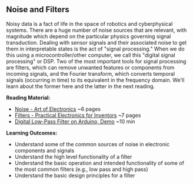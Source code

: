 <link rel="stylesheet" type="text/css" href="../../assets/css/styles.css">

## Noise and Filters
Noisy data is a fact of life in the space of robotics and cyberphysical systems. There are a huge number of noise sources that are relevant, with magnitude which depend on the particular physics governing signal transduction. Dealing with sensor signals and their associated noise to get them in interpretable states is the act of "signal processing." When we do this using a microcontroller/other computer, we call this "digital signal processing" or DSP. Two of the most important tools for signal processing are filters, which can remove unwanted features or components from incoming signals, and the Fourier transform, which converts temporal signals (occurring in time) to its equivalent in the frequency domain. We'll learn about the former here and the latter in the next reading. 

**Reading Material:**
- [Noise - Art of Electronics](assets/Noise_AoE.pdf) ~6 pages
- [Filters - Practical Electronics for Inventors](assets/Filters_PracticalElectronics.pdf) ~7 pages
- [Digital Low-Pass Filter on Arduino, Demo](https://www.youtube.com/watch?v=HJ-C4Incgpw&ab_channel=CurioRes) ~10 min

**Learning Outcomes:**
- Understand some of the common sources of noise in electronic components and signals
- Understand the high level functionality of a filter
- Understand the basic operation and intended functionality of some of the most common filters (e.g., low pass and high pass)
- Understand the basic design principles for a filter